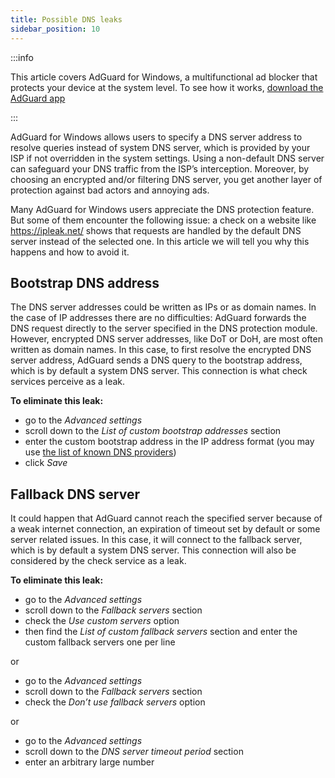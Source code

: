 ```yaml
---
title: Possible DNS leaks
sidebar_position: 10
---
```


:::info

This article covers AdGuard for Windows, a multifunctional ad blocker that protects your device at the system level. To see how it works, [download the AdGuard app](https://agrd.io/download-kb-adblock)

:::

AdGuard for Windows allows users to specify a DNS server address to resolve queries instead of system DNS server, which is provided by your ISP if not overridden in the system settings. Using a non-default DNS server can safeguard your DNS traffic from the ISP’s interception. Moreover, by choosing an encrypted and/or filtering DNS server, you get another layer of protection against bad actors and annoying ads.

Many AdGuard for Windows users appreciate the DNS protection feature. But some of them encounter the following issue: a check on a website like https://ipleak.net/ shows that requests are handled by the default DNS server instead of the selected one. In this article we will tell you why this happens and how to avoid it.

## Bootstrap DNS address

The DNS server addresses could be written as IPs or as domain names.
In the case of IP addresses there are no difficulties: AdGuard forwards the DNS request directly to the server specified in the DNS protection module. However, encrypted DNS server addresses, like DoT or DoH, are most often written as domain names. In this case, to first resolve the encrypted DNS server address, AdGuard sends a DNS query to the bootstrap address, which is by default a system DNS server. This connection is what check services perceive as a leak.

**To eliminate this leak:**

- go to the *Advanced settings*
- scroll down to the *List of custom bootstrap addresses* section
- enter the custom bootstrap address in the IP address format (you may use [the list of known DNS providers](https://adguard-dns.io/kb/general/dns-providers/))
- click *Save*

## Fallback DNS server

It could happen that AdGuard cannot reach the specified server because of a weak internet connection, an expiration of timeout set by default or some server related issues. In this case, it will connect to the fallback server, which is by default a system DNS server. This connection will also be considered by the check service as a leak.

**To eliminate this leak:**

- go to the *Advanced settings*
- scroll down to the *Fallback servers* section
- check the *Use custom servers* option
- then find the *List of custom fallback servers* section and enter the custom fallback servers one per line

or

- go to the *Advanced settings*
- scroll down to the *Fallback servers* section
- check the *Don’t use fallback servers* option

or

- go to the *Advanced settings*
- scroll down to the *DNS server timeout period* section
- enter an arbitrary large number

